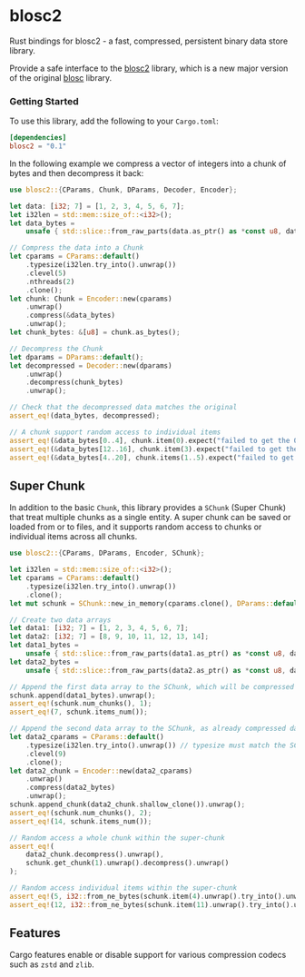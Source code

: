 # blosc2
Rust bindings for blosc2 - a fast, compressed, persistent binary data store library.

Provide a safe interface to the [blosc2](https://github.com/Blosc/c-blosc2) library, which is a
new major version of the original [blosc](https://github.com/barakugav/blosc-rs) library.

### Getting Started

To use this library, add the following to your `Cargo.toml`:
```toml
[dependencies]
blosc2 = "0.1"
```

In the following example we compress a vector of integers into a chunk of bytes and then
decompress it back:
```rust
use blosc2::{CParams, Chunk, DParams, Decoder, Encoder};

let data: [i32; 7] = [1, 2, 3, 4, 5, 6, 7];
let i32len = std::mem::size_of::<i32>();
let data_bytes =
    unsafe { std::slice::from_raw_parts(data.as_ptr() as *const u8, data.len() * i32len) };

// Compress the data into a Chunk
let cparams = CParams::default()
    .typesize(i32len.try_into().unwrap())
    .clevel(5)
    .nthreads(2)
    .clone();
let chunk: Chunk = Encoder::new(cparams)
    .unwrap()
    .compress(&data_bytes)
    .unwrap();
let chunk_bytes: &[u8] = chunk.as_bytes();

// Decompress the Chunk
let dparams = DParams::default();
let decompressed = Decoder::new(dparams)
    .unwrap()
    .decompress(chunk_bytes)
    .unwrap();

// Check that the decompressed data matches the original
assert_eq!(data_bytes, decompressed);

// A chunk support random access to individual items
assert_eq!(&data_bytes[0..4], chunk.item(0).expect("failed to get the 0-th item"));
assert_eq!(&data_bytes[12..16], chunk.item(3).expect("failed to get the 3-th item"));
assert_eq!(&data_bytes[4..20], chunk.items(1..5).expect("failed to get items 1 to 4"));
```

## Super Chunk
In addition to the basic `Chunk`, this library provides a `SChunk` (Super Chunk) that treat
multiple chunks as a single entity. A super chunk can be saved or loaded from or to files, and
it supports random access to chunks or individual items across all chunks.
```rust
use blosc2::{CParams, DParams, Encoder, SChunk};

let i32len = std::mem::size_of::<i32>();
let cparams = CParams::default()
    .typesize(i32len.try_into().unwrap())
    .clone();
let mut schunk = SChunk::new_in_memory(cparams.clone(), DParams::default()).unwrap();

// Create two data arrays
let data1: [i32; 7] = [1, 2, 3, 4, 5, 6, 7];
let data2: [i32; 7] = [8, 9, 10, 11, 12, 13, 14];
let data1_bytes =
    unsafe { std::slice::from_raw_parts(data1.as_ptr() as *const u8, data1.len() * i32len) };
let data2_bytes =
    unsafe { std::slice::from_raw_parts(data2.as_ptr() as *const u8, data2.len() * i32len) };

// Append the first data array to the SChunk, which will be compressed using SChunk's CParams
schunk.append(data1_bytes).unwrap();
assert_eq!(schunk.num_chunks(), 1);
assert_eq!(7, schunk.items_num());

// Append the second data array to the SChunk, as already compressed data
let data2_cparams = CParams::default()
    .typesize(i32len.try_into().unwrap()) // typesize must match the SChunk's CParams
    .clevel(9)
    .clone();
let data2_chunk = Encoder::new(data2_cparams)
    .unwrap()
    .compress(data2_bytes)
    .unwrap();
schunk.append_chunk(data2_chunk.shallow_clone()).unwrap();
assert_eq!(schunk.num_chunks(), 2);
assert_eq!(14, schunk.items_num());

// Random access a whole chunk within the super-chunk
assert_eq!(
    data2_chunk.decompress().unwrap(),
    schunk.get_chunk(1).unwrap().decompress().unwrap()
);

// Random access individual items within the super-chunk
assert_eq!(5, i32::from_ne_bytes(schunk.item(4).unwrap().try_into().unwrap()));
assert_eq!(12, i32::from_ne_bytes(schunk.item(11).unwrap().try_into().unwrap()));
```

## Features
Cargo features enable or disable support for various compression codecs such as `zstd` and
`zlib`.
